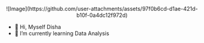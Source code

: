 
<p align="center">
  ![Image](https://github.com/user-attachments/assets/97f0b6cd-d1ae-421d-b10f-0a4dc12f972d)
</p>

- 👋 Hi, Myself Disha
- 🌱 I’m currently learning Data Analysis



